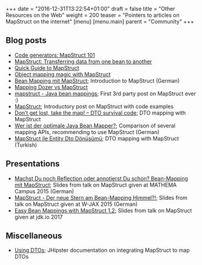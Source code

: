 +++
date = "2016-12-31T13:22:54+01:00"
draft = false
title = "Other Resources on the Web"
weight = 200
teaser = "Pointers to articles on MapStruct on the internet"
[menu]
[menu.main]
parent = "Community"
+++

## Blog posts

* [Code generators: MapStruct 101](https://that-java-guy.blogspot.ch/2017/07/code-generators-mapstruct-101.html)
* [MapStruct: Transferring data from one bean to another](https://www.javacodegeeks.com/2016/12/mapstruct-transferring-data-one-bean-another.html)
* [Quick Guide to MapStruct](http://www.baeldung.com/mapstruct)
* [Object mapping magic with MapStruct](https://amsterdam.luminis.eu/2016/05/31/object-mapping-magic-with-mapstruct/)
* [Bean Mapping mit MapStruct](http://javabarista.blogspot.de/2015/04/bean-mapping-mit-mapstruct.html); Introduction to MapStruct (German)
* [Mapping Dozer vs MapStruct](http://mariusz.wyszomierski.pl/en/mapping-dozer-vs-mapstruct/)
* [mapstruct - Java bean mappings](http://tux2323.blogspot.de/2014/03/mapstruct-java-bean-mappings.html); First 3rd party post on MapStruct ever :)
* [MapStruct](https://samerabdelkafi.wordpress.com/2015/10/18/mapstruct/); Introductory post on MapStruct with code examples
* [Don’t get lost, take the map! – DTO survival code](http://blog.goyello.com/2015/08/11/take-the-map-dto-survival-code/); DTO mapping with MapStruct
* [Wer ist der optimale Java Bean Mapper?](http://www.frank-rahn.de/java-bean-mapper/); Comparison of several mapping APIs, recommending to use MapStruct (German)
* [MapStruct ile Entity Dto Dönüşümü](http://www.muratoksuzer.com/2018/04/mapstruct-ile-entity-dto-donusumu.html); DTO mapping with MapStruct (Turkish)

## Presentations
* [Machst Du noch Reflection oder annotierst Du schon? Bean-Mapping mit MapStruct](http://www.muchsoft.com/presentations/MATHEMA-Campus-2015-MapStruct.pdf); Slides from talk on MapStruct given at MATHEMA Campus 2015 (German)
* [MapStruct - Der neue Stern am Bean-Mapping Himmel?!](https://www.inovex.de/fileadmin/files/Vortraege/2015/mapstruct-gerrit-brehmer-wjax-11-2015.pdf); Slides from talk on MapStruct given at W-JAX 2015 (German)
* [Easy Bean Mappings with MapStruct 1.2](http://www.muchsoft.com/presentations/MapStruct-JDKIO-2017.pdf); Slides from talk on MapStruct given at jdk.io 2017

## Miscellaneous
* [Using DTOs](http://jhipster.github.io/using_dtos.html); JHipster documentation on integrating MapStruct to map DTOs

